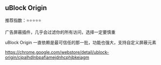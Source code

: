 ## uBlock Origin

推荐指数：⭐⭐⭐⭐⭐

广告屏蔽插件，几乎会过滤你的所有访问，选择一定要慎重

uBlock Origin 一直依赖是最可信任的那一批，功能也强大，支持自定义屏蔽元素

https://chrome.google.com/webstore/detail/ublock-origin/cjpalhdlnbpafiamejdnhcphjbkeiagm



























































